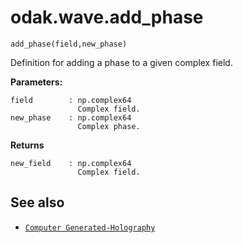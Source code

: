 # odak.wave.add_phase

`add_phase(field,new_phase)`

Definition for adding a phase to a given complex field.
 
**Parameters:**

    field        : np.complex64
                   Complex field.
    new_phase    : np.complex64
                   Complex phase.
                       
**Returns**

    new_field    : np.complex64
                   Complex field.

## See also

* [`Computer Generated-Holography`](../../cgh.md)
